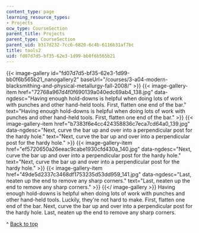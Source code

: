 ```yaml
---
content_type: page
learning_resource_types:
- Projects
ocw_type: CourseSection
parent_title: Projects
parent_type: CourseSection
parent_uid: b317d232-7cc6-6820-6c4b-6116b31af7bc
title: tools2
uid: fd07d7d5-bf35-62e3-1d99-bb0f6b565b21
---
```


{{< image-gallery id="fd07d7d5-bf35-62e3-1d99-bb0f6b565b21_nanogallery2" baseUrl="/courses/3-a04-modern-blacksmithing-and-physical-metallurgy-fall-2008/" >}}
{{< image-gallery-item href="72768a967d4f0f690139a040edc69ab4_138.jpg" data-ngdesc="Having enough hold-downs is helpful when doing lots of work with punches and other hand-held tools. First, flatten one end of the bar." text="Having enough hold-downs is helpful when doing lots of work with punches and other hand-held tools. First, flatten one end of the bar." >}}
{{< image-gallery-item href="b7383f6e4cc424358836c7eca7cd64a0_139.jpg" data-ngdesc="Next, curve the bar up and over into a perpendicular post for the hardy hole." text="Next, curve the bar up and over into a perpendicular post for the hardy hole." >}}
{{< image-gallery-item href="ef5720650a26eeac9cabe1930cfd430a_140.jpg" data-ngdesc="Next, curve the bar up and over into a perpendicular post for the hardy hole." text="Next, curve the bar up and over into a perpendicular post for the hardy hole." >}}
{{< image-gallery-item href="49de5d2337c3468df1753235d53dd959_141.jpg" data-ngdesc="Last, neaten up the end to remove any sharp corners." text="Last, neaten up the end to remove any sharp corners." >}}
{{</ image-gallery >}}
Having enough hold-downs is helpful when doing lots of work with punches and other hand-held tools. Luckily, they're not hard to make. First, flatten one end of the bar. Next, curve the bar up and over into a perpendicular post for the hardy hole. Last, neaten up the end to remove any sharp corners.

^ [Back to top](#top)
